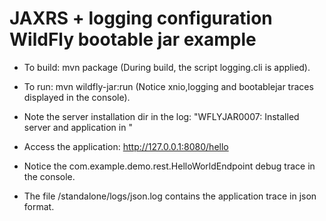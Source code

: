 # JAXRS + logging configuration WildFly bootable jar example

* To build: mvn package
(During build, the script logging.cli is applied).

* To run: mvn wildfly-jar:run
(Notice xnio,logging and bootablejar traces displayed in the console).
* Note the server installation dir in the log: "WFLYJAR0007: Installed server and application in <server installation dir>"
* Access the application: http://127.0.0.1:8080/hello
* Notice the com.example.demo.rest.HelloWorldEndpoint debug trace in the console.
* The file <server installation dir>/standalone/logs/json.log contains the application trace in json format.
